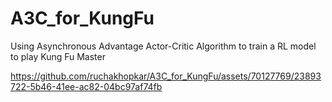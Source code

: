 # A3C_for_KungFu
Using Asynchronous Advantage Actor-Critic Algorithm to train a RL model to play Kung Fu Master


https://github.com/ruchakhopkar/A3C_for_KungFu/assets/70127769/23893722-5b46-41ee-ac82-04bc97af74fb

